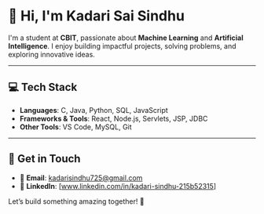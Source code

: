 # 👋 Hi, I'm Kadari Sai Sindhu  

I'm a student at **CBIT**, passionate about **Machine Learning** and **Artificial Intelligence**. I enjoy building impactful projects, solving problems, and exploring innovative ideas.  

---

## 💻 Tech Stack  

- **Languages**: C, Java, Python, SQL, JavaScript  
- **Frameworks & Tools**: React, Node.js, Servlets, JSP, JDBC  
- **Other Tools**: VS Code, MySQL, Git  

---

## 🌟 Get in Touch  

- 💌 **Email**: [kadarisindhu725@gmail.com](mailto:kadarisindhu725@gmail.com)  
- 📱 **LinkedIn**: [www.linkedin.com/in/kadari-sindhu-215b52315]

Let’s build something amazing together! 🚀  
